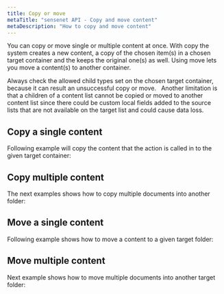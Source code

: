 ```yaml
---
title: Copy or move
metaTitle: "sensenet API - Copy and move content"
metaDescription: "How to copy and move content"
---
```


You can copy or move single or multiple content at once. With copy the system creates a new content, a copy of the chosen item(s) in a chosen target container and the keeps the original one(s) as well. Using move lets you move a content(s) to another container.

<note severity="info">Always check the allowed child types set on the chosen target container, because it can result an unsuccessful copy or move.</note>
&nbsp;
<note severity="info">Another limitation is that a children of a content list cannot be copied or moved to another content list since there could be custom local fields added to the source lists that are not available on the target list and could cause data loss.</note>

## Copy a single content

Following example will copy the content that the action is called in to the given target container:

<tab category="querying" article="copy-move" example="copyContent" />

## Copy multiple content

The next examples shows how to copy multiple documents into another folder:

<tab category="querying" article="copy-move" example="copyMultiple" />

## Move a single content

Following example shows how to move a content to a given target folder:

<tab category="querying" article="copy-move" example="moveContent" />

## Move multiple content

Next example shows how to move multiple documents into another target folder:

<tab category="querying" article="copy-move" example="moveMultiple" />
